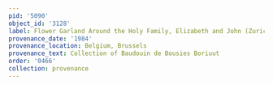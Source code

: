 ```yaml
---
pid: '5090'
object_id: '3128'
label: Flower Garland Around the Holy Family, Elizabeth and John (Zurich)
provenance_date: '1984'
provenance_location: Belgium, Brussels
provenance_text: Collection of Baudouin de Bousies Boriuut
order: '0466'
collection: provenance
---
```

